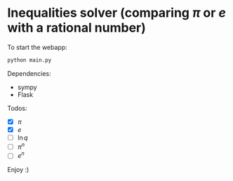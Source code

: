 # Inequalities solver (comparing $\pi$ or $e$ with a rational number)

To start the webapp:

```sh
python main.py
```

Dependencies:
- sympy
- Flask

Todos:
- [x] $\pi$
- [x] $e$
- [ ] $\ln q$
- [ ] $\pi^n$
- [ ] $e^n$

Enjoy :)
